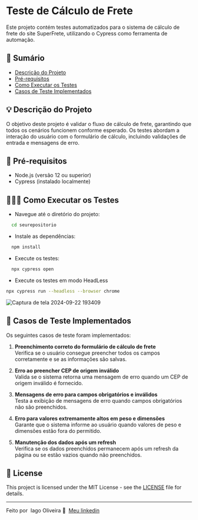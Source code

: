 # Teste de Cálculo de Frete

Este projeto contém testes automatizados para o sistema de cálculo de frete do site SuperFrete, utilizando o Cypress como ferramenta de automação.

## 📌 Sumário

- [Descrição do Projeto](#descrição-do-projeto)
- [Pré-requisitos](#pré-requisitos)
- [Como Executar os Testes](#como-executar-os-testes)
- [Casos de Teste Implementados](#casos-de-teste-implementados)

## 💡 Descrição do Projeto

O objetivo deste projeto é validar o fluxo de cálculo de frete, garantindo que todos os cenários funcionem conforme esperado. Os testes abordam a interação do usuário com o formulário de cálculo, incluindo validações de entrada e mensagens de erro.

## 🚀 Pré-requisitos

- Node.js (versão 12 ou superior)
- Cypress (instalado localmente)

## 👨🏻‍💻 Como Executar os Testes

- Navegue até o diretório do projeto:

```bash
  cd seurepositorio
```
- Instale as dependências:

```bash
  npm install
```

- Execute os testes:

```bash
  npx cypress open
```

- Execute os testes em modo HeadLess

```bash
npx cypress run --headless --browser chrome
```

![Captura de tela 2024-09-22 193409](https://github.com/user-attachments/assets/468325d9-82cb-4d62-a417-4cb0562f78f4)


## 📌 Casos de Teste Implementados

Os seguintes casos de teste foram implementados:

1. **Preenchimento correto do formulário de cálculo de frete**  
   Verifica se o usuário consegue preencher todos os campos corretamente e se as informações são salvas.

2. **Erro ao preencher CEP de origem inválido**  
   Valida se o sistema retorna uma mensagem de erro quando um CEP de origem inválido é fornecido.

3. **Mensagens de erro para campos obrigatórios e inválidos**  
   Testa a exibição de mensagens de erro quando campos obrigatórios não são preenchidos.

4. **Erro para valores extremamente altos em peso e dimensões**  
   Garante que o sistema informe ao usuário quando valores de peso e dimensões estão fora do permitido.

5. **Manutenção dos dados após um refresh**  
   Verifica se os dados preenchidos permanecem após um refresh da página ou se estão vazios quando não preenchidos.


## 📝 License

This project is licensed under the MIT License - see the [LICENSE](LICENSE) file for details.

---

Feito por &nbsp;Iago Oliveira 👋 &nbsp;[Meu linkedin](https://www.linkedin.com/in/iago-guedess/)
